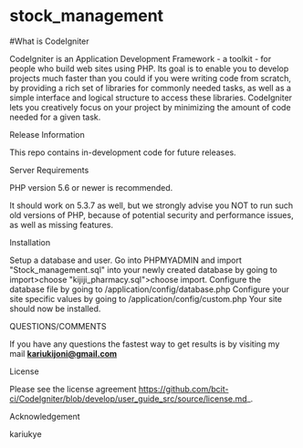 # stock_management


#What is CodeIgniter

CodeIgniter is an Application Development Framework - a toolkit - for people who build web sites using PHP. Its goal is to enable you to develop projects much faster than you could if you were writing code from scratch, by providing a rich set of libraries for commonly needed tasks, as well as a simple interface and logical structure to access these libraries. CodeIgniter lets you creatively focus on your project by minimizing the amount of code needed for a given task.

Release Information

This repo contains in-development code for future releases.

Server Requirements

PHP version 5.6 or newer is recommended.

It should work on 5.3.7 as well, but we strongly advise you NOT to run such old versions of PHP, because of potential security and performance issues, as well as missing features.

Installation

Setup a database and user.
Go into PHPMYADMIN and import "Stock_management.sql" into your newly created database by going to import>choose                  "kijiji_pharmacy.sql">choose import.
Configure the database file by going to /application/config/database.php
Configure your site specific values by going to /application/config/custom.php
Your site should now be installed.

QUESTIONS/COMMENTS

If you have any questions the fastest way to get results is by visiting my mail **kariukijoni@gmail.com**

License

Please see the license agreement <https://github.com/bcit-ci/CodeIgniter/blob/develop/user_guide_src/source/license.md>_.

Acknowledgement

kariukye
